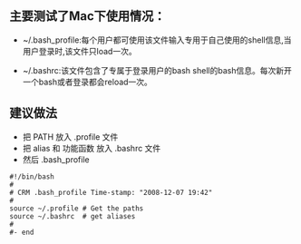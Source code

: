 ## 主要测试了Mac下使用情况：

* ~/.bash_profile:每个用户都可使用该文件输入专用于自己使用的shell信息,当用户登录时,该文件只load一次。

* ~/.bashrc:该文件包含了专属于登录用户的bash shell的bash信息。每次新开一个bash或者登录都会reload一次。

## 建议做法
* 把 PATH 放入 .profile 文件
* 把 alias 和 功能函数 放入 .bashrc 文件
* 然后 .bash_profile

``` 
#!/bin/bash
#
# CRM .bash_profile Time-stamp: "2008-12-07 19:42"
#
source ~/.profile # Get the paths
source ~/.bashrc  # get aliases
#
#- end
```